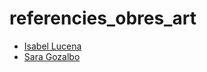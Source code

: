 # referencies_obres_art
 * [Isabel Lucena](https://isalucena.github.io/p15_constructivismoruso/)
 * [Sara Gozalbo](https://saragozalbo97.github.io/p15_avantguardes/)
